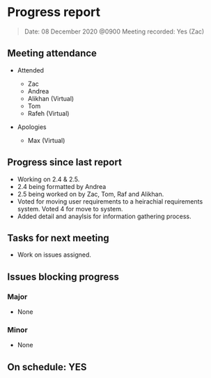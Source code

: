 <!-- File name must be Year-Month-Date.md
e.g. 2020-10-12.md -->

<!--One report per week Minimum!-->
# Progress report

> Date: 08 December 2020 @0900
> Meeting recorded: Yes (Zac)

<!--Names of those who attended the meeting, CSV-->
## Meeting attendance

- Attended
  - Zac
  - Andrea
  - Alikhan (Virtual)
  - Tom
  - Rafeh (Virtual)

- Apologies
  - Max (Virtual)

## Progress since last report
<!--What have you done ?-->
<!--Single line bullet point-->
- Working on 2.4 & 2.5.
- 2.4 being formatted by Andrea
- 2.5 being worked on by Zac, Tom, Raf and Alikhan.
- Voted for moving user requirements to a heirachial requirements system. Voted 4 for move to system.
- Added detail and anaylsis for information gathering process.

## Tasks for next meeting

<!--What will you do before the next?-->
<!--Single line bullet point-->

- Work on issues assigned.

## Issues blocking progress

### Major

- None

### Minor

- None

<!--Pick one-->
<!--## On schedule: YES-->
<!--## On schedule: NO-->

## On schedule: YES
